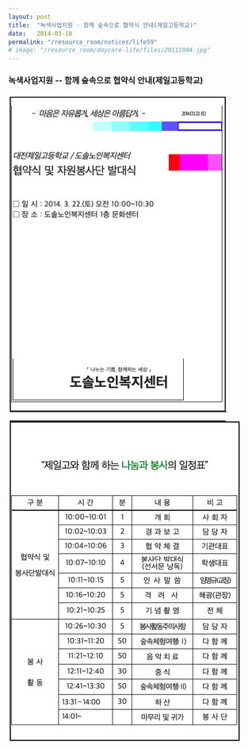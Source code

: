 ```yaml
---
layout: post
title:  "녹색사업지원 - 함께 숲속으로 협약식 안내(제일고등학교)"
date:   2014-03-18
permalink: "/resource_room/notices/life59"
# image: "/resource_room/daycare-life/files/20111004.jpg"
---
```


### **녹색사업지원 -- 함께 숲속으로 협약식 안내(제일고등학교)**

![녹색사업지원1](/resource_room/notices/files/14년3월녹색사업지원1.png)

![녹색사업일정표](/resource_room/notices/files/14년3월녹색사업지원2.png)